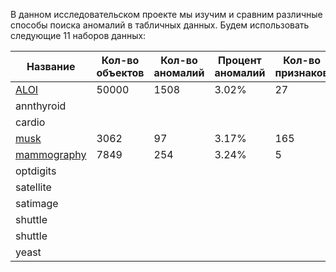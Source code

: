 В данном исследовательском проекте мы изучим и сравним различные способы поиска аномалий в табличных данных.
Будем использовать следующие 11 наборов данных:

Название   | Кол-во объектов| Кол-во аномалий | Процент аномалий | Кол-во признаков
-----------|----------------|-----------------|------------------|-
[ALOI](https://github.com/mishadobrits/anomaly_detector/blob/main/ALOI.arff)             | 50000          | 1508            | 3.02%            |27
annthyroid ||||
cardio ||||
[musk](https://github.com/mishadobrits/anomaly_detector/blob/main/musk.mat)              | 3062           | 97              | 3.17%            |165
[mammography](https://github.com/mishadobrits/anomaly_detector/blob/main/mammography.mat)| 7849           | 254             | 3.24%            |5
optdigits||||
satellite ||||
satimage ||||
shuttle ||||
shuttle ||||
yeast ||||
